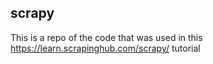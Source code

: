 ## scrapy

This is a repo of the code that was used in this https://learn.scrapinghub.com/scrapy/ tutorial
